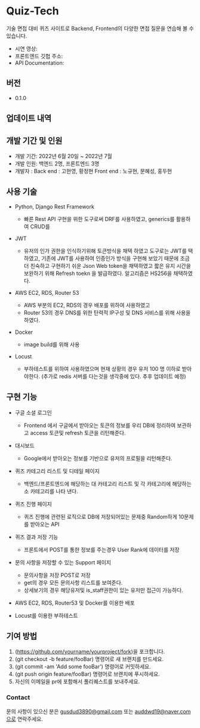 # Quiz-Tech
기술 면접 대비 퀴즈 사이트로 Backend, Frontend의 다양한 면접 질문을 연습해 볼 수 있습니다.
<br>
- 시연 영상: 
- 프론트엔드 깃헙 주소:
- API Documentation:

## 버전
- 0.1.0

## 업데이트 내역


## 개발 기간 및 인원
- 개발 기간: 2022년 6월 20일 ~ 2022년 7월
- 개발 인원: 백엔드 2명, 프론트엔드 3명
- 개발자 : Back end  : 고현영, 황정현
         Front end : 노규현, 문혜성, 홍두현


## 사용 기술
- Python, Django Rest Framework
  - 빠른 Rest API 구현을 위한 도구로써 DRF를 사용하였고, generics를 활용하여 CRUD를 
  
- JWT
  - 유저의 인가 권한을 인식하기위해 토큰방식을 채택 하였고 도구로는 JWT를 택하였고,
    기존에 JWT를 사용하여 인증인가 방식을 구현해 보았기 때문에 조금더 친숙하고 구현하기 쉬운 Json Web token을 채택하였고  짧은 유지 시간을 보완하기 위해 Refresh toekn 을 발급하였다.
    알고리즘은 HS256을 채택하였다.
    
- AWS EC2, RDS, Router 53
  - AWS 부분의 EC2, RDS의 경우 배포를 위하여 사용하였고
  - Router 53의 경우 DNS를 위한 탄력적 IP구성 및 DNS 서비스를 위해 사용을 하였다.
  
- Docker
  - image build를 위해 사용 
  
- Locust
  - 부하테스트를 위하여 사용하였으며 현재 상황의 경우 유저 100 명 이하로 받아야한다.
  (추가로 redis 서버를 다는것을 생각중에 있다.  추후 업데이트 예정)

## 구현 기능
- 구글 소셜 로그인
  - Frontend 에서 구글에서 받아오는 토큰의 정보를 우리 DB에 정리하여 보관하고 access 토큰및 refresh 토큰을 리턴해준다.
- 대시보드
  - Google에서 받아오는 정보를 기반으로 유저의 프로필을 리턴해준다.
- 퀴즈 카테고리 리스트 및 디테일 페이지
  - 백엔드/프론트엔드에 해당하는 대 카테고리 리스트 및 각 카테고리에 해당하는 소 카테고리를 나타 낸다.
- 퀴즈 진행 페이지
  - 퀴즈 진행에 관련된 로직으로 DB에 저장되어있는 문제중 Random하게 10문제를 받아오는 API
- 퀴즈 결과 저장 기능
  - 프론트에서 POST를 통한 정보를 주는경우 User Rank에 데이터를 저장
- 문의 사항을 저장할 수 있는 Support 페이지
  - 문의사항을 저장 POST로 저장
  - get의 경우 모든 문의사항 리스트를 보여준다.
  - 상세보기의 경우 해당유저및 is_staff권한이 있는 유저만 접근이 가능하다.
  
- AWS EC2, RDS, Router53 및 Docker를 이용한 배포
- Locust를 이용한 부하테스트


## 기여 방법
1. (https://github.com/yourname/yourproject/fork)을 포크합니다.
2. (git checkout -b feature/fooBar) 명령어로 새 브랜치를 만드세요.
3. (git commit -am 'Add some fooBar') 명령어로 커밋하세요.
4. (git push origin feature/fooBar) 명령어로 브랜치에 푸시하세요. 
5. 자신의 이메일을 pr에 포함해서 풀리퀘스트를 보내주세요.


### Contact
문의 사항이 있으신 분은 gusdud3890@gmail.com 또는 auddwd19@naver.com으로 연락주세요.
